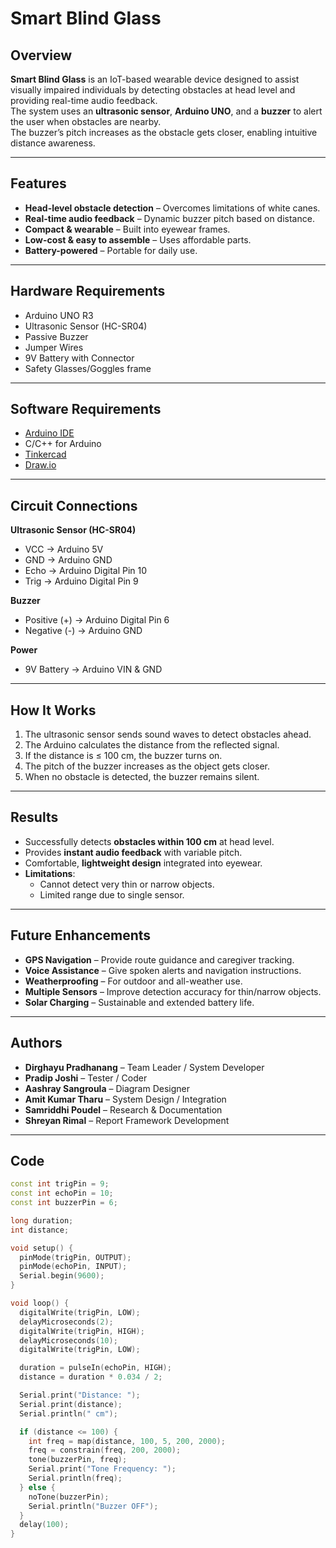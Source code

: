 # Smart Blind Glass

## Overview
**Smart Blind Glass** is an IoT-based wearable device designed to assist visually impaired individuals by detecting obstacles at head level and providing real-time audio feedback.  
The system uses an **ultrasonic sensor**, **Arduino UNO**, and a **buzzer** to alert the user when obstacles are nearby.  
The buzzer’s pitch increases as the obstacle gets closer, enabling intuitive distance awareness.

---

## Features
- **Head-level obstacle detection** – Overcomes limitations of white canes.
- **Real-time audio feedback** – Dynamic buzzer pitch based on distance.
- **Compact & wearable** – Built into eyewear frames.
- **Low-cost & easy to assemble** – Uses affordable parts.
- **Battery-powered** – Portable for daily use.

---

## Hardware Requirements
- Arduino UNO R3
- Ultrasonic Sensor (HC-SR04)
- Passive Buzzer
- Jumper Wires
- 9V Battery with Connector
- Safety Glasses/Goggles frame

---

## Software Requirements
- [Arduino IDE](https://www.arduino.cc/en/software)
- C/C++ for Arduino
- [Tinkercad](https://www.tinkercad.com/) 
- [Draw.io](https://app.diagrams.net/) 

---

## Circuit Connections
**Ultrasonic Sensor (HC-SR04)**  
- VCC → Arduino 5V  
- GND → Arduino GND  
- Echo → Arduino Digital Pin 10  
- Trig → Arduino Digital Pin 9  

**Buzzer**  
- Positive (+) → Arduino Digital Pin 6  
- Negative (-) → Arduino GND  

**Power**  
- 9V Battery → Arduino VIN & GND  

---

## How It Works
1. The ultrasonic sensor sends sound waves to detect obstacles ahead.
2. The Arduino calculates the distance from the reflected signal.
3. If the distance is ≤ 100 cm, the buzzer turns on.
4. The pitch of the buzzer increases as the object gets closer.
5. When no obstacle is detected, the buzzer remains silent.

---

## Results
- Successfully detects **obstacles within 100 cm** at head level.
- Provides **instant audio feedback** with variable pitch.
- Comfortable, **lightweight design** integrated into eyewear.
- **Limitations**:
  - Cannot detect very thin or narrow objects.
  - Limited range due to single sensor.

---

## Future Enhancements
- **GPS Navigation** – Provide route guidance and caregiver tracking.
- **Voice Assistance** – Give spoken alerts and navigation instructions.
- **Weatherproofing** – For outdoor and all-weather use.
- **Multiple Sensors** – Improve detection accuracy for thin/narrow objects.
- **Solar Charging** – Sustainable and extended battery life.

---

## Authors
- **Dirghayu Pradhanang** – Team Leader / System Developer  
- **Pradip Joshi** – Tester / Coder  
- **Aashray Sangroula** – Diagram Designer  
- **Amit Kumar Tharu** – System Design / Integration  
- **Samriddhi Poudel** – Research & Documentation  
- **Shreyan Rimal** – Report Framework Development  

---

## Code
```cpp
const int trigPin = 9;
const int echoPin = 10;
const int buzzerPin = 6;

long duration;
int distance;

void setup() {
  pinMode(trigPin, OUTPUT);
  pinMode(echoPin, INPUT);
  Serial.begin(9600);
}

void loop() {
  digitalWrite(trigPin, LOW);
  delayMicroseconds(2);
  digitalWrite(trigPin, HIGH);
  delayMicroseconds(10);
  digitalWrite(trigPin, LOW);

  duration = pulseIn(echoPin, HIGH);
  distance = duration * 0.034 / 2;

  Serial.print("Distance: ");
  Serial.print(distance);
  Serial.println(" cm");

  if (distance <= 100) {
    int freq = map(distance, 100, 5, 200, 2000);
    freq = constrain(freq, 200, 2000);
    tone(buzzerPin, freq);
    Serial.print("Tone Frequency: ");
    Serial.println(freq);
  } else {
    noTone(buzzerPin);
    Serial.println("Buzzer OFF");
  }
  delay(100);
}

